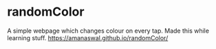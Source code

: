 # randomColor
A simple webpage which changes colour on every tap. Made this while learning stuff.
https://amanaswal.github.io/randomColor/
